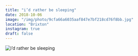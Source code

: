 ```yaml
---
title: "i’d rather be sleeping"
date: 2018-10-06
image: "/img/photo/9cfa66a6035aaf847e7bf218cd76f8bb.jpg"
location: "Brixton"
instagram: true
draft: false
---
```


![i’d rather be sleeping](/img/photo/9cfa66a6035aaf847e7bf218cd76f8bb.jpg)
